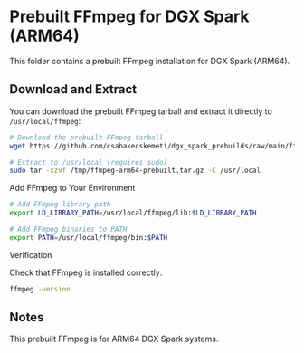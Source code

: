 # Prebuilt FFmpeg for DGX Spark (ARM64)

This folder contains a prebuilt FFmpeg installation for DGX Spark (ARM64).

## Download and Extract

You can download the prebuilt FFmpeg tarball and extract it directly to `/usr/local/ffmpeg`:

```bash
# Download the prebuilt FFmpeg tarball
wget https://github.com/csabakecskemeti/dgx_spark_prebuilds/raw/main/ffmpeg/ffmpeg-arm64-prebuilt.tar.gz -O /tmp/ffmpeg-arm64-prebuilt.tar.gz

# Extract to /usr/local (requires sudo)
sudo tar -xzvf /tmp/ffmpeg-arm64-prebuilt.tar.gz -C /usr/local
```

Add FFmpeg to Your Environment

```bash
# Add FFmpeg library path
export LD_LIBRARY_PATH=/usr/local/ffmpeg/lib:$LD_LIBRARY_PATH

# Add FFmpeg binaries to PATH
export PATH=/usr/local/ffmpeg/bin:$PATH
```

Verification

Check that FFmpeg is installed correctly:

```bash
ffmpeg -version
```

## Notes
This prebuilt FFmpeg is for ARM64 DGX Spark systems.
